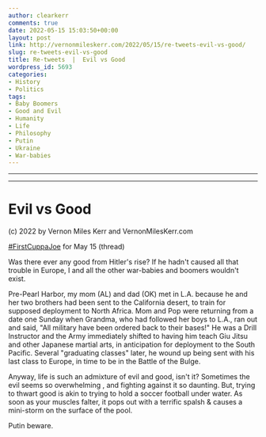 ```yaml
---
author: clearkerr
comments: true
date: 2022-05-15 15:03:50+00:00
layout: post
link: http://vernonmileskerr.com/2022/05/15/re-tweets-evil-vs-good/
slug: re-tweets-evil-vs-good
title: Re-tweets  |  Evil vs Good
wordpress_id: 5693
categories:
- History
- Politics
tags:
- Baby Boomers
- Good and Evil
- Humanity
- Life
- Philosophy
- Putin
- Ukraine
- War-babies
---
```


* * *




* * *




# Evil vs Good









(c)  2022 by Vernon Miles Kerr and VernonMilesKerr.com







[#FirstCuppaJoe](https://twitter.com/hashtag/FirstCuppaJoe?src=hashtag_click) for May 15 (thread)







Was there ever any good from Hitler's rise?   If he hadn't caused all that trouble in Europe, I and all the other war-babies and boomers wouldn't exist. 







Pre-Pearl Harbor, my mom (AL) and dad (OK) met in L.A. because he and her two brothers had been sent to the California desert, to train for supposed deployment to North Africa.  Mom and Pop were returning from a date one Sunday when Grandma, who had followed her boys to L.A., ran out and said, "All military have been ordered back to their bases!"  He was a Drill Instructor  and the Army immediately shifted to having him teach Giu Jitsu and other Japanese martial arts,  in anticipation for deployment to the South Pacific.  Several "graduating classes" later, he wound up being sent with his last class to Europe, in time to be in the Battle of the Bulge. 







Anyway, life is such an admixture of evil and good, isn't it?   Sometimes the evil seems so overwhelming , and fighting against it so daunting. But, trying to thwart good is akin to trying to hold a soccer football under water.  As soon as your muscles falter, it pops out with a terrific spalsh & causes a mini-storm on the surface of the pool. 







Putin beware.



